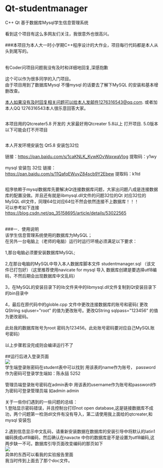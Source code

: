 # Qt-studentmanager
C++ Qt 基于数据库Mysql学生信息管理系统<br><br>
看到这个项目有这么多网友们关注，我很意外也很高兴。<br><br>
###本项目为本人大一时小学期C++程序设计的大作业，项目每行代码都是本人从头到尾写的。<br><br>
<br>
有Coder问项目问题我没有及时和详细地回复,深感抱歉<br><br>
这个可以作为很多同学的入门项目。<br>由于项目用到了数据库Mysql 不懂mysql 的话要去了解下MySQL 的安装和基本增删改查。<br><br>
本人如果没有及时回复相关问题可以给本人发邮件1276316543@qq.com.  或者加本人QQ 1276316543本人很乐意回答大家。<br><br>

本项目用的Qtcreater5.8 开发的 大家最好用Qtcreater 5.8以上 打开项目. 5.0版本以下可能会打不开项目 <br><br>

本人开发环境安装包
Qt5.8 安装包32位<br><br>
链接：<a href="https://pan.baidu.com/s/1caKNLK_KywKOvWqxwaVIog">https://pan.baidu.com/s/1caKNLK_KywKOvWqxwaVIog</a>
提取码：y1wy <br><br>
mysql 安装包 32位
链接：<a href="https://pan.baidu.com/s/11QafqEWuyZ84scb9Y2Ebew">https://pan.baidu.com/s/11QafqEWuyZ84scb9Y2Ebew</a>
提取码：k1td <br><br>


程序依赖于mysql数据库先要解决Qt连接数据库问题，大家出问题八成是连接数据库的配置没做。并且还有就是libmysql.dll文件的问题32位的Qt 对应32位的MySQL dll文件，同理64位对应64位不然会依然连接不上数据库！！！<br>
可以参考如下连接<br>
<a href="https://blog.csdn.net/qq_35158695/article/details/53022565">https://blog.csdn.net/qq_35158695/article/details/53022565</a> <br><br><br>
###一．使用说明<br>
该学生信息管理系统使用的数据库为MySQL；<br>
在另外一台电脑上（老师的电脑）运行时运行环境必须满足以下要求：<br><br>
1,那台电脑必须要安装数据库MySQL;<br><br>
2,在那台电脑的MySQL中导入本人数据库脚本文件  studentmanager.sql  （该文件已打包好）（这里推荐使用navicate for mysql 导入 数据库创建是要选择utf8编码，不然后期会出现数据库中文乱码）<br><br>
3，在MySQL的安装目录下的lib文件夹中的libmysql.dll文件复制到Qt安装目录下的bin目录中<br><br>
4，最后在原代码中的globle.cpp 文件中更改连接数据库的账号和密码( 更改QString sqluser="root"  的值为更改账号。更改QString sqlpass="123456" 的值为更改密码。<br><br>
此处我的数据库账号为root   密码为123456。此处账号密码要对应自己MySQL账号密码）<br><br>
以上步骤若没完成则会编译运行不了<br><br>
##运行后进入登录页面<br>
<img src="http://chenyongzhe.github.io/login.png" ><br>
学生端登录账密码在student表中可以找到 用该表的name作为账号， password 作为密码可登录学生端如：陈永喆  5252<br><br>
管理员端登录账号密码在admin表中 用该表的username作为账号和password作为密码可登录管理员端 如admin  admin<br><br>
关于一些你们遇到的一些问题的总结：<br>
1.登陆显示密码错误，并且控制台打印not open database,这是链接数据库不成功，两个问题第一检测dll文件有没有导入，第二请使用我上面给的qtcreater,和mysql 安装包<br><br>
2.遇到信息显示中文乱码，请重新安装数据在数据库的安装引导中将默认的latin1编码换成utf8编码，然后确认在navacte 中你的数据库是不是设置为utf8编码,这两步缺一不可。数据库引导页面改变编码的那页如下<br>
<img src="http://chenyongzhe.github.io/yd.png" ><br>
具体的东西可以看我的实验报告里面<br> 我当时传到上面去了那个doc文件。
 

